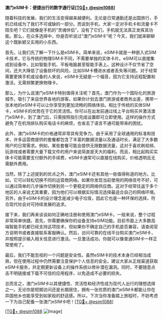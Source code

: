 **澳门eSIM卡：便捷出行的数字通行证[[TG💪+ @esim1088](https://t.me/s/esim1088)]**

随着科技的发展，我们的生活变得越来越便利。无论是日常通勤还是出国旅行，手机已经成为了我们不可或缺的一部分。而说到手机，大家一定对手机卡和流量卡不陌生吧？它们就像是手机的“灵魂伴侣”，没有了它们，手机就无法真正发挥其功能。那么，在众多选择中，你是否听说过“澳门eSIM卡”呢？今天，我们就来聊聊这个既新颖又实用的小东西。

首先，让我们先了解一下什么是eSIM卡。简单来说，eSIM卡就是一种嵌入式SIM卡技术，它与传统的物理SIM卡不同，不需要单独的实体卡片。eSIM可以直接集成到设备中，比如智能手机、平板电脑甚至智能手表上。这种设计不仅节省了空间，还大大降低了设备损坏的风险，比如SIM卡槽进水或者丢失等问题。对于经常需要更换手机或设备的人来说，eSIM卡无疑是一个福音，因为它支持远程配置和激活，无需频繁更换物理卡。

那么，为什么说澳门eSIM卡特别值得关注呢？首先，澳门作为一个国际化的旅游城市，吸引了来自世界各地的游客。如果你计划去澳门旅游或者商务出差，携带一张本地的eSIM卡可以让你享受到更加流畅的网络体验。相比于传统的实体SIM卡，eSIM卡的优势在于它的灵活性。你可以在出发前通过线上平台购买并激活澳门eSIM卡，到了澳门后，只需按照指引完成设置即可立即使用。这样的操作方式避免了在机场排队购买电话卡的麻烦，也省去了语言不通可能带来的困扰。

此外，澳门eSIM卡的价格通常非常具有竞争力。由于采用了全球通用的标准和技术，许多运营商提供的套餐都包含了丰富的数据流量以及通话时长，满足了大多数用户的日常需求。例如，某些套餐可能会提供无限数据流量，这对于喜欢刷视频、玩游戏或者需要大量下载文件的用户来说简直是天大的福利。而且，相比起购买实体卡可能需要支付额外的手续费，eSIM卡通常可以直接在线购买，价格透明且无需额外费用。

当然，除了上述提到的优点之外，澳门eSIM卡还有其他一些值得称道的地方。比如，它可以轻松切换不同的运营商网络。如果你发现当前使用的网络信号不好，可以通过简单的几步操作切换到另一个更稳定的网络供应商。这对于经常往返于多个地区的人来说尤其重要，因为他们可以根据实际情况选择最适合自己的网络环境。另外，由于eSIM卡的设计理念是减少电子垃圾，因此它也是一种环保的选择，符合现代社会对可持续发展的追求。

接下来，我们再来谈谈如何正确地注册和使用澳门eSIM卡。一般来说，整个过程非常简单快捷。首先，你需要确保你的设备支持eSIM功能。目前市面上大多数高端智能手机都已经支持这项技术，但如果你不确定自己的手机是否兼容，请查阅官方说明书或者直接联系客服确认。然后，访问可靠的在线平台购买澳门eSIM卡，并按照提示输入相关信息进行激活。一旦激活成功，你就可以像普通SIM卡一样正常使用了。

最后，我们不能忽视的一个问题是安全性。虽然eSIM卡的技术本身已经相当成熟，但在使用过程中仍然需要注意保护个人信息的安全。建议大家从正规渠道获取eSIM卡服务，并定期更新设备上的操作系统以修补潜在漏洞。同时，不要随意点击不明链接或下载不可信的应用程序，以免造成不必要的损失。

总而言之，澳门eSIM卡以其便捷性、灵活性和经济性成为现代人出行的理想选择之一。无论你是短期访问还是长期居住，拥有一张优质的澳门eSIM卡都能让你在异国他乡也能享受到如家般的舒适感。所以，下次当你准备踏上旅程时，不妨考虑一下为自己配备一张澳门eSIM卡吧！[[TG💪+ @esim1088](https://t.me/s/esim1088)]

[[TG💪+ @esim1088](https://t.me/s/esim1088) ![Image](https://i.postimg.cc/4NQfJmqS/Snipaste-2025-05-13-00-14-12.png)]